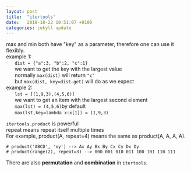 ```yaml
---
layout: post
title:  "itertools"
date:   2018-10-22 10:51:07 +0100
categories: jekyll update
---
```

max and min both have "key" as a parameter, therefore one can use it flexibly.  
example 1:   
	&nbsp;&nbsp;&nbsp;&nbsp;&nbsp;&nbsp;`dist = {"a":3, "b":2, "c":1}`  
    &nbsp;&nbsp;&nbsp;&nbsp;&nbsp;&nbsp;we want to get the key with the largest value  
	&nbsp;&nbsp;&nbsp;&nbsp;&nbsp;&nbsp;normally `max(dist)` will return `"c"`  
	&nbsp;&nbsp;&nbsp;&nbsp;&nbsp;&nbsp;but `max(dist, key=dist.get)` will do as we expect  
example 2:  
    &nbsp;&nbsp;&nbsp;&nbsp;&nbsp;&nbsp;`lst = [(1,9,3),(4,5,6)]`   
    &nbsp;&nbsp;&nbsp;&nbsp;&nbsp;&nbsp;we want to get an item with the largest second element  
    &nbsp;&nbsp;&nbsp;&nbsp;&nbsp;&nbsp;`max(lst) = (4,5,6)`by default  
    &nbsp;&nbsp;&nbsp;&nbsp;&nbsp;&nbsp;`max(lst,key=lambda x:x[1]) = (1,9,3)`  

`itertools.product` is powerful  
repeat means repeat itself multiple times  
For example, product(A, repeat=4) means the same as product(A, A, A, A).  
```
# product('ABCD', 'xy') --> Ax Ay Bx By Cx Cy Dx Dy
# product(range(2), repeat=3) --> 000 001 010 011 100 101 110 111
```
There are also **permutation** and **combination** in `itertools`.  


